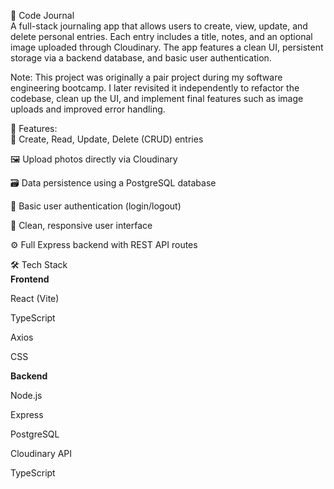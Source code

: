 📝 Code Journal <br>
A full-stack journaling app that allows users to create, view, update, and delete personal entries. Each entry includes a title, notes, and an optional image uploaded through Cloudinary. The app features a clean UI, persistent storage via a backend database, and basic user authentication.

Note: This project was originally a pair project during my software engineering bootcamp. I later revisited it independently to refactor the codebase, clean up the UI, and implement final features such as image uploads and improved error handling.

🚀 Features: <br>
🧠 Create, Read, Update, Delete (CRUD) entries

🖼️ Upload photos directly via Cloudinary

🗃️ Data persistence using a PostgreSQL database

🔐 Basic user authentication (login/logout)

🎨 Clean, responsive user interface

⚙️ Full Express backend with REST API routes

🛠️ Tech Stack <br>
<strong> Frontend </strong>

React (Vite)

TypeScript

Axios

CSS

<strong> Backend </strong>

Node.js

Express

PostgreSQL

Cloudinary API

TypeScript


